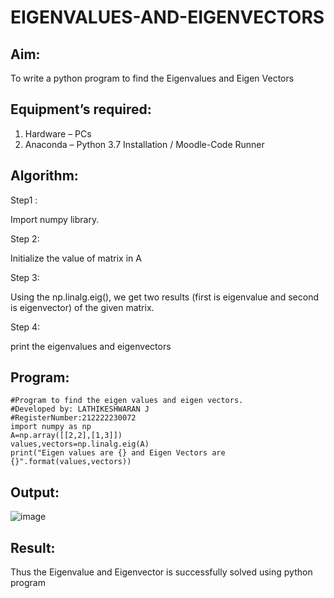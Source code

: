 # EIGENVALUES-AND-EIGENVECTORS
## Aim:
To write a python program to find the Eigenvalues and Eigen Vectors
## Equipment’s required:
1. 	Hardware – PCs
2. 	Anaconda – Python 3.7 Installation / Moodle-Code Runner
## Algorithm:
Step1 :

Import numpy library.

Step 2:

Initialize the value of matrix in A

Step 3:

Using the np.linalg.eig(), we get two results (first is eigenvalue and second is eigenvector) of the
given matrix.

Step 4:

print the eigenvalues and eigenvectors

## Program:
```
#Program to find the eigen values and eigen vectors.
#Developed by: LATHIKESHWARAN J
#RegisterNumber:212222230072
import numpy as np
A=np.array([[2,2],[1,3]])
values,vectors=np.linalg.eig(A)
print("Eigen values are {} and Eigen Vectors are {}".format(values,vectors))
```
## Output:
![image](https://github.com/LATHIKESHWARAN/EIGENVALUES-AND-EIGENVECTORS/assets/119393556/3ee33f0a-bab3-404e-9f95-b626d2ddc9c8)

## Result:
Thus the Eigenvalue and Eigenvector is successfully solved using python program
